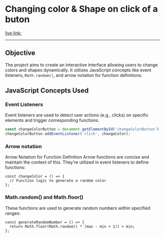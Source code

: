 # Changing color & Shape on click of a buton

[live link:](https://srivatsa007.github.io/Geekster-JS/Changing%20color/)

____

## Objective

The project aims to create an interactive interface allowing users to change colors and shapes dynamically. It utilizes JavaScript concepts like event listeners, `Math.random()`, and arrow notation for function definitions.

## JavaScript Concepts Used

### Event Listeners

Event listeners are used to detect user actions (e.g., clicks) on specific elements and trigger corresponding functions.

```javascript
const changeColorButton = document.getElementById('changeColorButton');
changeColorButton.addEventListener('click', changeColor);
``` 

### Arrow notation
Arrow Notation for Function Definition
Arrow functions are concise and maintain the context of this. They're utilized in event listeners to define functions:
```
const changeColor = () => {
  // Function logic to generate a random color
};
```
### Math.random() and Math.floor()
These functions are used to generate random numbers within specified ranges:
```
const generateRandomNumber = () => {
  return Math.floor(Math.random() * (max - min + 1)) + min;
};
```
